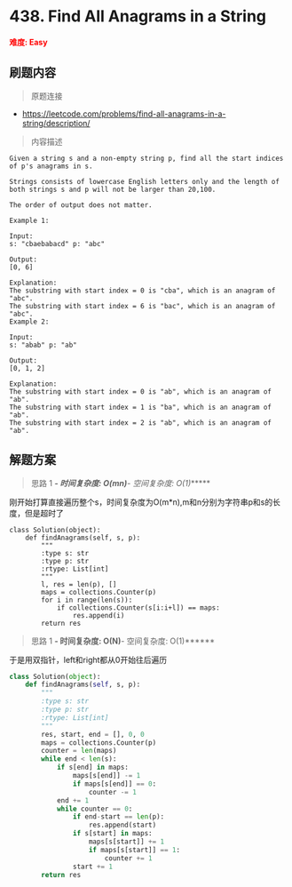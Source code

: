 # 438. Find All Anagrams in a String

**<font color=red>难度: Easy</font>**

## 刷题内容

> 原题连接

* https://leetcode.com/problems/find-all-anagrams-in-a-string/description/

> 内容描述

```
Given a string s and a non-empty string p, find all the start indices of p's anagrams in s.

Strings consists of lowercase English letters only and the length of both strings s and p will not be larger than 20,100.

The order of output does not matter.

Example 1:

Input:
s: "cbaebabacd" p: "abc"

Output:
[0, 6]

Explanation:
The substring with start index = 0 is "cba", which is an anagram of "abc".
The substring with start index = 6 is "bac", which is an anagram of "abc".
Example 2:

Input:
s: "abab" p: "ab"

Output:
[0, 1, 2]

Explanation:
The substring with start index = 0 is "ab", which is an anagram of "ab".
The substring with start index = 1 is "ba", which is an anagram of "ab".
The substring with start index = 2 is "ab", which is an anagram of "ab".
```

## 解题方案

> 思路 1
******- 时间复杂度: O(m*n)******- 空间复杂度: O(1)******

刚开始打算直接遍历整个s，时间复杂度为O(m*n),m和n分别为字符串p和s的长度，但是超时了



```
class Solution(object):
    def findAnagrams(self, s, p):
        """
        :type s: str
        :type p: str
        :rtype: List[int]
        """
        l, res = len(p), []
        maps = collections.Counter(p)
        for i in range(len(s)):
            if collections.Counter(s[i:i+l]) == maps:
                res.append(i)
        return res
```

> 思路 1
******- 时间复杂度: O(N)******- 空间复杂度: O(1)******

于是用双指针，left和right都从0开始往后遍历

```python
class Solution(object):
    def findAnagrams(self, s, p):
        """
        :type s: str
        :type p: str
        :rtype: List[int]
        """
        res, start, end = [], 0, 0
        maps = collections.Counter(p)
        counter = len(maps)
        while end < len(s):
            if s[end] in maps:
                maps[s[end]] -= 1
                if maps[s[end]] == 0:
                    counter -= 1
            end += 1
            while counter == 0:
                if end-start == len(p):
                    res.append(start)
                if s[start] in maps:
                    maps[s[start]] += 1
                    if maps[s[start]] == 1:
                        counter += 1
                start += 1
        return res
```



